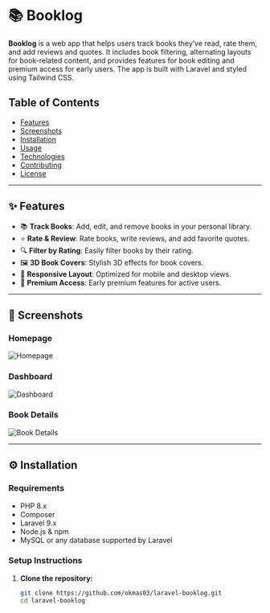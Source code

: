 # 📚 Booklog

**Booklog** is a web app that helps users track books they’ve read, rate them, and add reviews and quotes. It includes book filtering, alternating layouts for book-related content, and provides features for book editing and premium access for early users. The app is built with Laravel and styled using Tailwind CSS.

## Table of Contents
- [Features](#features)
- [Screenshots](#screenshots)
- [Installation](#installation)
- [Usage](#usage)
- [Technologies](#technologies)
- [Contributing](#contributing)
- [License](#license)

---

## ✨ Features

- 📚 **Track Books**: Add, edit, and remove books in your personal library.
- ⭐ **Rate & Review**: Rate books, write reviews, and add favorite quotes.
- 🔍 **Filter by Rating**: Easily filter books by their rating.
- 🖼️ **3D Book Covers**: Stylish 3D effects for book covers.
- 📱 **Responsive Layout**: Optimized for mobile and desktop views.
- 🚀 **Premium Access**: Early premium features for active users.

---

## 📸 Screenshots

### Homepage
![Homepage](assets/screenshots/homepage.png)

### Dashboard
![Dashboard](assets/screenshots/dashboard.png)

### Book Details
![Book Details](assets/screenshots/book-details.png)

---

## ⚙️ Installation

### Requirements
- PHP 8.x
- Composer
- Laravel 9.x
- Node.js & npm
- MySQL or any database supported by Laravel

### Setup Instructions

1. **Clone the repository:**
   ```bash
   git clone https://github.com/okmas03/laravel-booklog.git
   cd laravel-booklog
